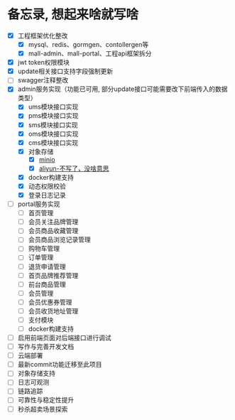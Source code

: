 # 备忘录, 想起来啥就写啥
- [x] 工程框架优化整改
  - [x] mysql、redis、gormgen、contollergen等
  - [x] mall-admin、mall-portal、工程api框架拆分
- [x] jwt token权限模块
- [x] update相关接口支持字段强制更新
- [ ] swagger注释整改
- [x] admin服务实现（功能已可用, 部分update接口可能需要改下前端传入的数据类型）
  - [x] ums模块接口实现
  - [x] pms模块接口实现
  - [x] sms模块接口实现
  - [x] oms模块接口实现
  - [x] cms模块接口实现
  - [x] 对象存储
    - [x] [minio](https://min.io/docs/minio/linux/developers/go/minio-go.html#)
    - [x] [aliyun-不写了，没啥意思](https://help.aliyun.com/zh/oss/user-guide/objects/?spm=a2c4g.11186623.0.0.5a605bc8PE0W9c)
  - [x] docker构建支持
  - [x] 动态权限校验
  - [x] 登录日志记录
- [ ] portal服务实现
  - [ ] 首页管理
  - [ ] 会员关注品牌管理
  - [ ] 会员商品收藏管理
  - [ ] 会员商品浏览记录管理
  - [ ] 购物车管理
  - [ ] 订单管理
  - [ ] 退货申请管理
  - [ ] 首页品牌推荐管理
  - [ ] 前台商品管理
  - [ ] 会员管理
  - [ ] 会员优惠券管理
  - [ ] 会员收货地址管理
  - [ ] 支付模块 
  - [ ] docker构建支持
- [ ] 启用前端页面对后端接口进行调试
- [ ] 写作与完善开发文档
- [ ] 云端部署
- [ ] 最新commit功能迁移至此项目
- [ ] 对象存储支持
- [ ] 日志可观测
- [ ] 链路追踪
- [ ] 可靠性与稳定性提升
- [ ] 秒杀超卖场景探索

